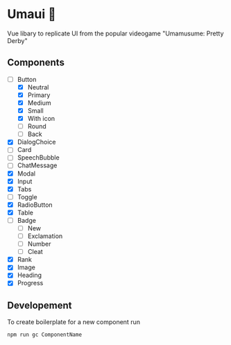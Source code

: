 # Umaui 🐎

Vue libary to replicate UI from the popular videogame "Umamusume: Pretty Derby"

## Components

- [ ] Button
  - [x] Neutral
  - [x] Primary
  - [x] Medium
  - [x] Small
  - [x] With icon
  - [ ] Round
  - [ ] Back
- [x] DialogChoice
- [ ] Card
- [ ] SpeechBubble
- [ ] ChatMessage
- [x] Modal
- [x] Input
- [x] Tabs
- [ ] Toggle
- [x] RadioButton
- [x] Table
- [ ] Badge
  - [ ] New
  - [ ] Exclamation
  - [ ] Number
  - [ ] Cleat
- [x] Rank
- [x] Image
- [x] Heading
- [x] Progress

## Developement

To create boilerplate for a new component run

```bash
npm run gc ComponentName
```
